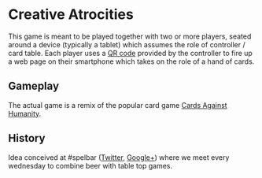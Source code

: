 Creative Atrocities
===================

This game is meant to be played together with two or more players, seated around a device (typically a tablet)
which assumes the role of controller / card table. Each player uses a
[QR code](http://en.wikipedia.org/wiki/QR_code)
provided by the controller to fire up a web page on their smartphone which takes on the role of a hand of cards.

Gameplay
--------

The actual game is a remix of the popular card game 
[Cards Against Humanity](http://www.cardsagainsthumanity.com/).

History
-------

Idea conceived at #spelbar ([Twitter](https://twitter.com/search?q=%23spelbar),
[Google+](https://plus.google.com/communities/113740453792529383063)) where we meet every wednesday to
combine beer with table top games.

